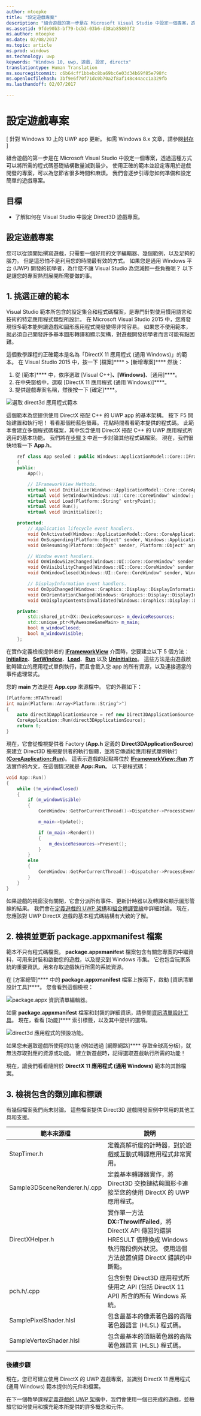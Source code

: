```yaml
---
author: mtoepke
title: "設定遊戲專案"
description: "組合遊戲的第一步是在 Microsoft Visual Studio 中設定一個專案，透過這種方式可以將所需的程式碼基礎結構數量減到最少。"
ms.assetid: 9fde90b3-bf79-bcb3-03b6-d38ab85803f2
ms.author: mtoepke
ms.date: 02/08/2017
ms.topic: article
ms.prod: windows
ms.technology: uwp
keywords: "Windows 10, uwp, 遊戲, 設定, directx"
translationtype: Human Translation
ms.sourcegitcommit: c6b64cff1bbebc8ba69bc6e03d34b69f85e798fc
ms.openlocfilehash: 3bf9e6f70f71dc0b70a2f8af148c44acc1a329fb
ms.lasthandoff: 02/07/2017

---
```


# <a name="set-up-the-game-project"></a>設定遊戲專案


\[ 針對 Windows 10 上的 UWP app 更新。 如需 Windows 8.x 文章，請參閱[封存](http://go.microsoft.com/fwlink/p/?linkid=619132) \]

組合遊戲的第一步是在 Microsoft Visual Studio 中設定一個專案，透過這種方式可以將所需的程式碼基礎結構數量減到最少。 使用正確的範本並設定專用於遊戲開發的專案，可以為您節省很多時間和麻煩。 我們會逐步引導您如何準備和設定簡單的遊戲專案。

## <a name="objective"></a>目標


-   了解如何在 Visual Studio 中設定 Direct3D 遊戲專案。

## <a name="setting-up-the-game-project"></a>設定遊戲專案


您可以從頭開始撰寫遊戲，只需要一個好用的文字編輯器、幾個範例，以及足夠的腦力。 但是這恐怕不是利用您的時間最有效的方式。 如果您是通用 Windows 平台 (UWP) 開發的初學者，為什麼不讓 Visual Studio 為您減輕一些負擔呢？ 以下是讓您的專案熱烈展開所需要做的事。

## <a name="1-pick-the-right-template"></a>1. 挑選正確的範本


Visual Studio 範本所包含的設定集合和程式碼檔案，是專門針對使用慣用語言和技術的特定應用程式類型所設計。 在 Microsoft Visual Studio 2015 中，您將發現很多範本能夠讓遊戲和圖形應用程式開發變得非常容易。 如果您不使用範本，就必須自己開發許多基本圖形轉譯和顯示架構，對遊戲開發初學者而言可能有點困難。

這個教學課程的正確範本是名為「DirectX 11 應用程式 (通用 Windows)」的範本。 在 Visual Studio 2015 中，按一下 [檔案]**** &gt; [新增專案]**** 然後：

1.  從 [範本]**** 中，依序選取 [Visual C++]****、[Windows]****、[通用]****。
2.  在中央窗格中，選取 [DirectX 11 應用程式 (通用 Windows)]****。
3.  提供遊戲專案名稱，然後按一下 [確定]****。

![選取 direct3d 應用程式範本](images/simple-dx-game-vs-new-proj.png)

這個範本為您提供使用 DirectX 搭配 C++ 的 UWP app 的基本架構。 按下 F5 開始建置和執行吧！ 看看那個粉藍色螢幕。 花點時間看看範本提供的程式碼。 此範本會建立多個程式碼檔案，其中包含使用 DirectX 搭配 C++ 的 UWP 應用程式所適用的基本功能。 我們將在[步驟 3](#3-review-the-included-libraries-and-headers) 中進一步討論其他程式碼檔案。 現在，我們很快地看一下 **App.h**。

```cpp
    ref class App sealed : public Windows::ApplicationModel::Core::IFrameworkView
    {
    public:
        App();

        // IFrameworkView Methods.
        virtual void Initialize(Windows::ApplicationModel::Core::CoreApplicationView^ applicationView);
        virtual void SetWindow(Windows::UI::Core::CoreWindow^ window);
        virtual void Load(Platform::String^ entryPoint);
        virtual void Run();
        virtual void Uninitialize();

    protected:
        // Application lifecycle event handlers.
        void OnActivated(Windows::ApplicationModel::Core::CoreApplicationView^ applicationView, Windows::ApplicationModel::Activation::IActivatedEventArgs^ args);
        void OnSuspending(Platform::Object^ sender, Windows::ApplicationModel::SuspendingEventArgs^ args);
        void OnResuming(Platform::Object^ sender, Platform::Object^ args);

        // Window event handlers.
        void OnWindowSizeChanged(Windows::UI::Core::CoreWindow^ sender, Windows::UI::Core::WindowSizeChangedEventArgs^ args);
        void OnVisibilityChanged(Windows::UI::Core::CoreWindow^ sender, Windows::UI::Core::VisibilityChangedEventArgs^ args);
        void OnWindowClosed(Windows::UI::Core::CoreWindow^ sender, Windows::UI::Core::CoreWindowEventArgs^ args);

        // DisplayInformation event handlers.
        void OnDpiChanged(Windows::Graphics::Display::DisplayInformation^ sender, Platform::Object^ args);
        void OnOrientationChanged(Windows::Graphics::Display::DisplayInformation^ sender, Platform::Object^ args);
        void OnDisplayContentsInvalidated(Windows::Graphics::Display::DisplayInformation^ sender, Platform::Object^ args);

    private:
        std::shared_ptr<DX::DeviceResources> m_deviceResources;
        std::unique_ptr<MyAwesomeGameMain> m_main;
        bool m_windowClosed;
        bool m_windowVisible;
    };
```

在實作定義檢視提供者的 [**IFrameworkView**](https://msdn.microsoft.com/library/windows/apps/hh700469) 介面時，您要建立以下 5 個方法：[**Initialize**](https://msdn.microsoft.com/library/windows/apps/hh700495)、[**SetWindow**](https://msdn.microsoft.com/library/windows/apps/hh700509)、[**Load**](https://msdn.microsoft.com/library/windows/apps/hh700501)、[**Run**](https://msdn.microsoft.com/library/windows/apps/hh700505) 以及 [**Uninitialize**](https://msdn.microsoft.com/library/windows/apps/hh700523)。 這些方法是由遊戲啟動時建立的應用程式單例執行，而且會載入您 app 的所有資源，以及連接適當的事件處理常式。

您的 **main** 方法是在 **App.cpp** 來源檔中。 它的外觀如下：

```cpp
[Platform::MTAThread]
int main(Platform::Array<Platform::String^>^)
{
    auto direct3DApplicationSource = ref new Direct3DApplicationSource();
    CoreApplication::Run(direct3DApplicationSource);
    return 0;
}
```

現在，它會從檢視提供者 Factory (**App.h** 定義的 **Direct3DApplicationSource**) 來建立 Direct3D 檢視提供者的執行個體，並將它傳遞給應用程式單例執行 ([**CoreApplication::Run**](https://msdn.microsoft.com/library/windows/apps/hh700469))。 這表示遊戲的起點將位於 [**IFrameworkView::Run**](https://msdn.microsoft.com/library/windows/apps/hh700505) 方法實作的內文，在這個情況就是 **App::Run**。 以下是程式碼：

```cpp
void App::Run()
{
    while (!m_windowClosed)
    {
        if (m_windowVisible)
        {
            CoreWindow::GetForCurrentThread()->Dispatcher->ProcessEvents(CoreProcessEventsOption::ProcessAllIfPresent);

            m_main->Update();

            if (m_main->Render())
            {
                m_deviceResources->Present();
            }
        }
        else
        {
            CoreWindow::GetForCurrentThread()->Dispatcher->ProcessEvents(CoreProcessEventsOption::ProcessOneAndAllPending);
        }
    }
}
```

如果遊戲的視窗沒有關閉，它會分派所有事件、更新計時器以及轉譯和顯示圖形管線的結果。 我們會在[定義遊戲的 UWP 架構](tutorial--building-the-games-metro-style-app-framework.md)和[組合轉譯管線](tutorial--assembling-the-rendering-pipeline.md)中詳細討論。 現在，您應該對 UWP DirectX 遊戲的基本程式碼結構有大致的了解。

## <a name="2-review-and-update-the-packageappxmanifest-file"></a>2. 檢視並更新 package.appxmanifest 檔案


範本不只有程式碼檔案。 **package.appxmanifest** 檔案包含有關您專案的中繼資料，可用來封裝和啟動您的遊戲，以及提交到 Windows 市集。 它也包含玩家系統的重要資訊，用來存取遊戲執行所需的系統資源。

在 [方案總管]**** 中的 **package.appxmanifest** 檔案上按兩下，啟動 [資訊清單設計工具]****。 您會看到這個檢視：

![package.appx 資訊清單編輯器。](images/simple-dx-game-vs-app-manifest.png)

如需 **package.appxmanifest** 檔案和封裝的詳細資訊，請參閱[資訊清單設計工具](https://msdn.microsoft.com/library/windows/apps/br230259.aspx)。 現在，看看 [功能]**** 索引標籤，以及其中提供的選項。

![direct3d 應用程式的預設功能。](images/simple-dx-game-vs-capabilities.png)

如果您未選取遊戲所使用的功能 (例如透過 [網際網路]**** 存取全球高分板)，就無法存取對應的資源或功能。 建立新遊戲時，記得選取遊戲執行所需的功能！

現在，讓我們看看隨附於 **DirectX 11 應用程式 (通用 Windows)** 範本的其餘檔案。

## <a name="3-review-the-included-libraries-and-headers"></a>3. 檢視包含的類別庫和標頭


有幾個檔案我們尚未討論。 這些檔案提供 Direct3D 遊戲開發案例中常用的其他工具和支援。

| 範本來源檔         | 說明                                                                                                                                                                                                            |
|------------------------------|------------------------------------------------------------------------------------------------------------------------------------------------------------------------------------------------------------------------|
| StepTimer.h                  | 定義高解析度的計時器，對於遊戲或互動式轉譯應用程式非常實用。                                                                                                                                       |
| Sample3DSceneRenderer.h/.cpp | 定義基本轉譯器實作，將 Direct3D 交換鏈結與圖形卡連接至您的使用 DirectX 的 UWP 應用程式。                                                                                            |
| DirectXHelper.h              | 實作單一方法 **DX::ThrowIfFailed**，將 DirectX API 傳回的錯誤 HRESULT 值轉換成 Windows 執行階段例外狀況。 使用這個方法放置偵錯 DirectX 錯誤的中斷點。 |
| pch.h/.cpp                   | 包含針對 Direct3D 應用程式所使用之 API (包括 DirectX 11 API) 所含的所有 Windows 系統。                                                                                                           |
| SamplePixelShader.hlsl       | 包含最基本的像素著色器的高階著色器語言 (HLSL) 程式碼。                                                                                                                                     |
| SampleVertexShader.hlsl      | 包含最基本的頂點著色器的高階著色器語言 (HLSL) 程式碼。                                                                                                                                    |

 

### <a name="next-steps"></a>後續步驟

現在，您已可建立使用 DirectX 的 UWP 遊戲專案，並識別 DirectX 11 應用程式 (通用 Windows) 範本提供的元件和檔案。

在下一個教學課程[定義遊戲的 UWP 架構](tutorial--building-the-games-metro-style-app-framework.md)中，我們會使用一個已完成的遊戲，並檢驗它如何使用和擴充範本所提供的許多概念和元件。

 

 





